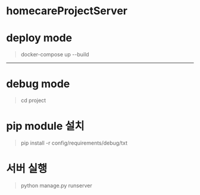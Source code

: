 # homecareProjectServer

# deploy mode
> docker-compose up --build

---

# debug mode
> cd project

# pip module 설치
> pip install -r config/requirements/debug/txt

# 서버 실행
> python manage.py runserver